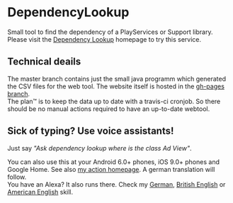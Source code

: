 # DependencyLookup
Small tool to find the dependency of a PlayServices or Support library. Please visit the [Dependency Lookup][1] homepage to try this service.

## Technical deails

The master branch contains just the small java programm which generated the CSV files for the web tool. The website itself is hosted in the [gh-pages branch][2].  
The plan™ is to keep the data up to date with a travis-ci cronjob. So there should be no manual actions required to have an up-to-date webtool.

## Sick of typing? Use voice assistants!

Just say *"Ask dependency lookup where is the class Ad View"*.

You can also use this at your Android 6.0+ phones, iOS 9.0+ phones and Google Home. See also [my action homepage][3]. A german translation will follow.  
You have an Alexa? It also runs there. Check my [German][4], [British English][5] or [American English][6] skill.

  [1]: https://rekire.github.io/DependencyLookup/
  [2]: https://github.com/rekire/DependencyLookup/tree/gh-pages
  [3]: https://assistant.google.com/services/a/id/61bad4b884603b22/?hl=en-US
  [4]: https://www.amazon.de/Rekisoft-Dependency-Lookup/dp/B06XPM2LDC
  [5]: https://www.amazon.com/Rekisoft-Dependency-Lookup/dp/B06XPM2LDC
  [6]: https://www.amazon.co.uk/Rekisoft-Dependency-Lookup/dp/B06XPM2LDC
